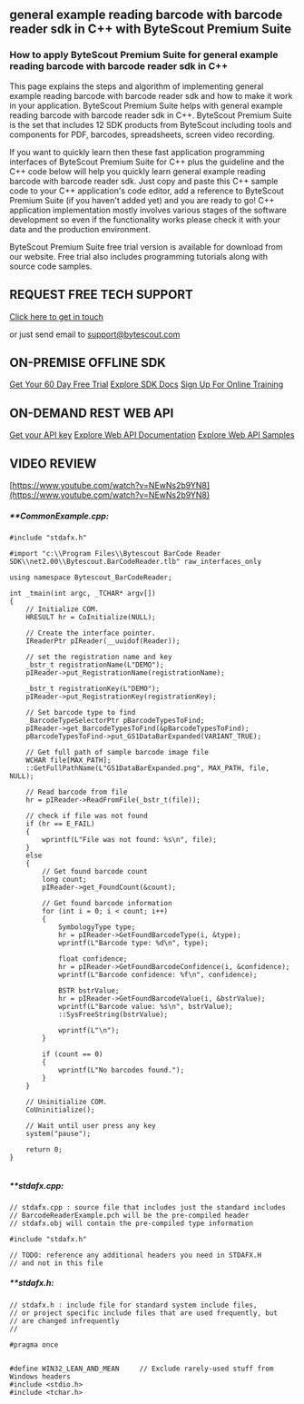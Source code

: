 ## general example reading barcode with barcode reader sdk in C++ with ByteScout Premium Suite

### How to apply ByteScout Premium Suite for general example reading barcode with barcode reader sdk in C++

This page explains the steps and algorithm of implementing general example reading barcode with barcode reader sdk and how to make it work in your application. ByteScout Premium Suite helps with general example reading barcode with barcode reader sdk in C++. ByteScout Premium Suite is the set that includes 12 SDK products from ByteScout including tools and components for PDF, barcodes, spreadsheets, screen video recording.

If you want to quickly learn then these fast application programming interfaces of ByteScout Premium Suite for C++ plus the guideline and the C++ code below will help you quickly learn general example reading barcode with barcode reader sdk.  Just copy and paste this C++ sample code to your C++ application's code editor, add a reference to ByteScout Premium Suite (if you haven't added yet) and you are ready to go! C++ application implementation mostly involves various stages of the software development so even if the functionality works please check it with your data and the production environment.

ByteScout Premium Suite free trial version is available for download from our website. Free trial also includes programming tutorials along with source code samples.

## REQUEST FREE TECH SUPPORT

[Click here to get in touch](https://bytescout.zendesk.com/hc/en-us/requests/new?subject=ByteScout%20Premium%20Suite%20Question)

or just send email to [support@bytescout.com](mailto:support@bytescout.com?subject=ByteScout%20Premium%20Suite%20Question) 

## ON-PREMISE OFFLINE SDK 

[Get Your 60 Day Free Trial](https://bytescout.com/download/web-installer?utm_source=github-readme)
[Explore SDK Docs](https://bytescout.com/documentation/index.html?utm_source=github-readme)
[Sign Up For Online Training](https://academy.bytescout.com/)


## ON-DEMAND REST WEB API

[Get your API key](https://pdf.co/documentation/api?utm_source=github-readme)
[Explore Web API Documentation](https://pdf.co/documentation/api?utm_source=github-readme)
[Explore Web API Samples](https://github.com/bytescout/ByteScout-SDK-SourceCode/tree/master/PDF.co%20Web%20API)

## VIDEO REVIEW

[https://www.youtube.com/watch?v=NEwNs2b9YN8](https://www.youtube.com/watch?v=NEwNs2b9YN8)




<!-- code block begin -->

##### ****CommonExample.cpp:**
    
```
#include "stdafx.h"

#import "c:\\Program Files\\Bytescout BarCode Reader SDK\\net2.00\\Bytescout.BarCodeReader.tlb" raw_interfaces_only

using namespace Bytescout_BarCodeReader;

int _tmain(int argc, _TCHAR* argv[])
{
	// Initialize COM.
	HRESULT hr = CoInitialize(NULL);

	// Create the interface pointer.
	IReaderPtr pIReader(__uuidof(Reader));

	// set the registration name and key
	_bstr_t registrationName(L"DEMO");
	pIReader->put_RegistrationName(registrationName);

	_bstr_t registrationKey(L"DEMO");
	pIReader->put_RegistrationKey(registrationKey);

	// Set barcode type to find
	_BarcodeTypeSelectorPtr pBarcodeTypesToFind;
	pIReader->get_BarcodeTypesToFind(&pBarcodeTypesToFind);
	pBarcodeTypesToFind->put_GS1DataBarExpanded(VARIANT_TRUE);

	// Get full path of sample barcode image file
	WCHAR file[MAX_PATH];
	::GetFullPathName(L"GS1DataBarExpanded.png", MAX_PATH, file, NULL);

	// Read barcode from file
	hr = pIReader->ReadFromFile(_bstr_t(file));

	// check if file was not found
	if (hr == E_FAIL)
	{
		wprintf(L"File was not found: %s\n", file);
	}
	else
	{
		// Get found barcode count
		long count;
		pIReader->get_FoundCount(&count);

		// Get found barcode information
		for (int i = 0; i < count; i++)
		{
			SymbologyType type;
			hr = pIReader->GetFoundBarcodeType(i, &type);
			wprintf(L"Barcode type: %d\n", type);

			float confidence;
			hr = pIReader->GetFoundBarcodeConfidence(i, &confidence);
			wprintf(L"Barcode confidence: %f\n", confidence);

			BSTR bstrValue;
			hr = pIReader->GetFoundBarcodeValue(i, &bstrValue);
			wprintf(L"Barcode value: %s\n", bstrValue);
			::SysFreeString(bstrValue);

			wprintf(L"\n");
		}

		if (count == 0)
		{
			wprintf(L"No barcodes found.");
		}
	}

	// Uninitialize COM.
	CoUninitialize();

	// Wait until user press any key
	system("pause");

	return 0;
}


```

<!-- code block end -->    

<!-- code block begin -->

##### ****stdafx.cpp:**
    
```
// stdafx.cpp : source file that includes just the standard includes
// BarcodeReaderExample.pch will be the pre-compiled header
// stdafx.obj will contain the pre-compiled type information

#include "stdafx.h"

// TODO: reference any additional headers you need in STDAFX.H
// and not in this file

```

<!-- code block end -->    

<!-- code block begin -->

##### ****stdafx.h:**
    
```
// stdafx.h : include file for standard system include files,
// or project specific include files that are used frequently, but
// are changed infrequently
//

#pragma once


#define WIN32_LEAN_AND_MEAN		// Exclude rarely-used stuff from Windows headers
#include <stdio.h>
#include <tchar.h>

```

<!-- code block end -->